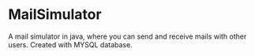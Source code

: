 # MailSimulator
A mail simulator in java, where you can send and receive mails with other users. Created with MYSQL database.
